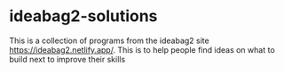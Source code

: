 # ideabag2-solutions
This is a collection of programs from the ideabag2 site https://ideabag2.netlify.app/. This is to help people find ideas on what to build next to improve their skills
